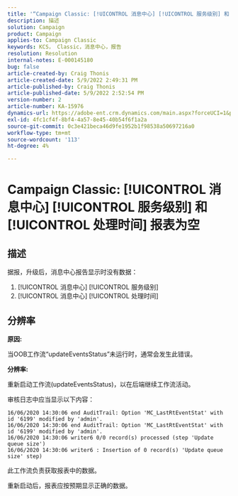 ```yaml
---
title: '“Campaign Classic: [!UICONTROL 消息中心] [!UICONTROL 服务级别] 和 [!UICONTROL 处理时间] 报表为空'
description: 描述
solution: Campaign
product: Campaign
applies-to: Campaign Classic
keywords: KCS， Classic，消息中心，报告
resolution: Resolution
internal-notes: E-000145180
bug: false
article-created-by: Craig Thonis
article-created-date: 5/9/2022 2:49:31 PM
article-published-by: Craig Thonis
article-published-date: 5/9/2022 2:52:54 PM
version-number: 2
article-number: KA-15976
dynamics-url: https://adobe-ent.crm.dynamics.com/main.aspx?forceUCI=1&pagetype=entityrecord&etn=knowledgearticle&id=7f60453b-a7cf-ec11-a7b5-00224809c196
exl-id: 4fc1cf4f-8bf4-4a57-8e45-40b54f6f1a2a
source-git-commit: 0c3e421beca46d9fe1952b1f98538a50697216a0
workflow-type: tm+mt
source-wordcount: '113'
ht-degree: 4%

---
```


# Campaign Classic: [!UICONTROL 消息中心] [!UICONTROL 服务级别] 和 [!UICONTROL 处理时间] 报表为空

## 描述


据报，升级后，消息中心报告显示时没有数据：

1. [!UICONTROL 消息中心] [!UICONTROL 服务级别]
2. [!UICONTROL 消息中心] [!UICONTROL 处理时间]


## 分辨率


<b>原因: </b>

当OOB工作流“updateEventsStatus”未运行时，通常会发生此错误。

<b>分辨率:</b>

重新启动工作流(updateEventsStatus)，以在后端继续工作流活动。

审核日志中应当显示以下内容：


```
16/06/2020 14:30:06 end AuditTrail: Option 'MC_LastRtEventStat' with id '6199' modified by 'admin'.
16/06/2020 14:30:06 end AuditTrail: Option 'MC_LastRtEventStat' with id '6199' modified by 'admin'.
16/06/2020 14:30:06 writer6 0/0 record(s) processed (step 'Update queue size')
16/06/2020 14:30:06 writer6 : Insertion of 0 record(s) 'Update queue size' step)
```


此工作流负责获取报表中的数据。

重新启动后，报表应按预期显示正确的数据。
